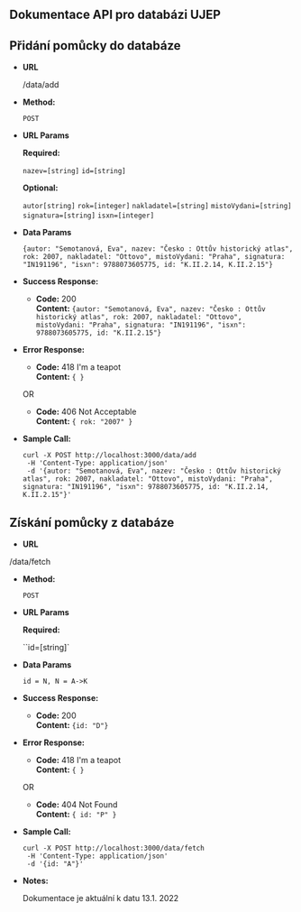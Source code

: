 **Dokumentace API pro databázi UJEP**
----

## Přidání pomůcky do databáze

* **URL**

  /data/add

* **Method:**

  `POST` 
  
*  **URL Params**

   **Required:**
 
   `nazev=[string]` `id=[string]`

   **Optional:**
 
   `autor[string]` `rok=[integer]` `nakladatel=[string]` `mistoVydani=[string]` `signatura=[string]` `isxn=[integer]`

* **Data Params**

  `{autor: "Semotanová, Eva", nazev: "Česko : Ottův historický atlas", rok: 2007, nakladatel: "Ottovo", mistoVydani: "Praha", signatura: "IN191196", "isxn": 9788073605775, id: "K.II.2.14, K.II.2.15"}`

* **Success Response:**

  * **Code:** 200 <br />
    **Content:** `{autor: "Semotanová, Eva", nazev: "Česko : Ottův historický atlas", rok: 2007, nakladatel: "Ottovo", mistoVydani: "Praha", signatura: "IN191196", "isxn": 9788073605775, id: "K.II.2.15"}`
 
* **Error Response:**

  * **Code:** 418 I'm a teapot <br />
    **Content:** `{ }`

  OR

  * **Code:** 406 Not Acceptable <br />
    **Content:** `{ rok: "2007" }`

* **Sample Call:**

  ```
  curl -X POST http://localhost:3000/data/add
   -H 'Content-Type: application/json'
   -d '{autor: "Semotanová, Eva", nazev: "Česko : Ottův historický atlas", rok: 2007, nakladatel: "Ottovo", mistoVydani: "Praha", signatura: "IN191196", "isxn": 9788073605775, id: "K.II.2.14, K.II.2.15"}'
  ```

## Získání pomůcky z databáze

 * **URL**

  /data/fetch

* **Method:**

  `POST` 
  
*  **URL Params**

   **Required:**
 
   ``id=[string]`

* **Data Params**

  `id = N, N = A->K`

* **Success Response:**

  * **Code:** 200 <br />
    **Content:** `{id: "D"}`
 
* **Error Response:**

  * **Code:** 418 I'm a teapot <br />
    **Content:** `{ }`

  OR

  * **Code:** 404 Not Found <br />
    **Content:** `{ id: "P" }`

* **Sample Call:**

  ```
  curl -X POST http://localhost:3000/data/fetch
   -H 'Content-Type: application/json'
   -d '{id: "A"}'
  ```
  
* **Notes:**

  Dokumentace je aktuální k datu 13.1. 2022
  
 
